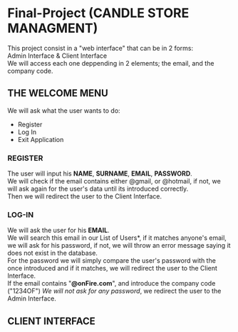 # Final-Project  (CANDLE STORE MANAGMENT)
This project consist in a "web interface" that can be in 2 forms:  
Admin Interface & Client Interface    
We will access each one deppending in 2 elements; the email, and the company code.
##


## THE WELCOME MENU
We will ask what the user wants to do:
- Register
- Log In
- Exit Application

### REGISTER
The user will input his **NAME**, **SURNAME**, **EMAIL**, **PASSWORD**.  
We will check if the email contains either @gmail, or @hotmail, if not, we will ask again for the user's data until its introduced correctly.  
Then we will redirect the user to the Client Interface.

### LOG-IN
We will ask the user for his **EMAIL**.  
We will search this email in our List of Users\*, if it matches anyone's email, we will ask for his password, if not, we will throw an error message saying it does not exist in the database.  
For the password we will simply compare the user's password with the once introduced and if it matches, we will redirect the user to the Client Interface.  
If the email contains "**@onFire.com**", and introduce the company code ("1234OF") *We will not ask for any password*, we redirect the user to the Admin Interface.    
##


## CLIENT INTERFACE
